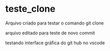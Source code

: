 # teste_clone
Arquivo criado para testar o comando git clone

arquivo editado para teste de novo commit

testando interface gráfica do git hub no vscode